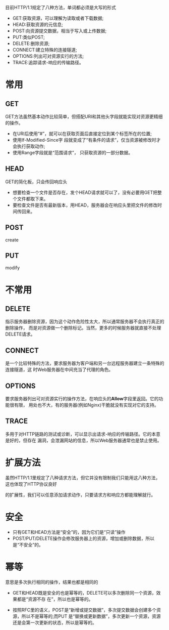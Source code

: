 目前HTTP/1.1规定了八种方法，单词都必须是大写的形式 

- GET:获取资源，可以理解为读取或者下载数据; 
- HEAD:获取资源的元信息;
- POST:向资源提交数据，相当于写入或上传数据; 
- PUT:类似POST; 
- DELETE:删除资源;
- CONNECT:建立特殊的连接隧道;
- OPTIONS:列出可对资源实行的方法; 
- TRACE:追踪请求-响应的传输路径。 



# 常用

## GET

GET方法虽然基本动作比较简单，但搭配URI和其他头字段就能实现对资源更精细的操作。 

- 在URI后使用“#”，就可以在获取页面后直接定位到某个标签所在的位置;
- 使用If-Modified-Since字 段就变成了“有条件的请求”，仅当资源被修改时才会执行获取动作;
- 使用Range字段就是“范围请求”， 只获取资源的一部分数据。 

## HEAD

GET的简化板，只会传回响应头

- 想要检查一个文件是否存在，发个HEAD请求就可以了，没有必要用GET把整个文件都取下来。
- 要检查文件是否有最新版本，用HEAD，服务器会在响应头里把文件的修改时间传回来。

## POST

create

## PUT

modify

# 不常用

## DELETE

指示服务器删除资源，因为这个动作危险性太大，所以通常服务器不会执行真正的删除操作， 而是对资源做一个删除标记。当然，更多的时候服务器就直接不处理DELETE请求。 

## CONNECT

是一个比较特殊的方法，要求服务器为客户端和另一台远程服务器建立一条特殊的连接隧道，这 时Web服务器在中间充当了代理的角色。 

## OPTIONS

要求服务器列出可对资源实行的操作方法，在响应头的**Allow**字段里返回。它的功能很有限， 用处也不大，有的服务器(例如Nginx)干脆就没有实现对它的支持。 

## TRACE

多用于对HTTP链路的测试或诊断，可以显示出请求-响应的传输路径。它的本意是好的，但存在 漏洞，会泄漏网站的信息，所以Web服务器通常也是禁止使用。 



# 扩展方法

虽然HTTP/1.1里规定了八种请求方法，但它并没有限制我们只能用这八种方法，这也体现了HTTP协议良好

的扩展性，我们可以任意添加请求动作，只要请求方和响应方都能理解就行。



# 安全

- 只有GET和HEAD方法是“安全”的，因为它们是“只读”操作
- POST/PUT/DELETE操作会修改服务器上的资源，增加或删除数据，所以是“不安全”的。

# 幂等

意思是多次执行相同的操作，结果也都是相同的

- GET和HEAD既是安全的也是幂等的，DELETE可以多次删除同一个资源，效果都是“资源不存
  在”，所以也是幂等的。

- 按照RFC里的语义，POST是“新增或提交数据”，多次提交数据会创建多个资源，所以不是幂等的;而PUT
  是“替换或更新数据”，多次更新一个资源，资源还是会第一次更新的状态，所以是幂等的。

  

